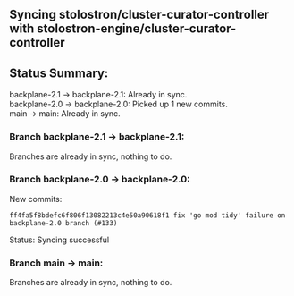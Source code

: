 ## Syncing stolostron/cluster-curator-controller with stolostron-engine/cluster-curator-controller

## Status Summary:

backplane-2.1 -> backplane-2.1: Already in sync.  
backplane-2.0 -> backplane-2.0: Picked up 1 new commits.  
main -> main: Already in sync.  

### Branch backplane-2.1 -> backplane-2.1:

Branches are already in sync, nothing to do.

### Branch backplane-2.0 -> backplane-2.0:

New commits:

```
ff4fa5f8bdefc6f806f13082213c4e50a90618f1 fix 'go mod tidy' failure on backplane-2.0 branch (#133)
```

Status: Syncing successful

### Branch main -> main:

Branches are already in sync, nothing to do.
